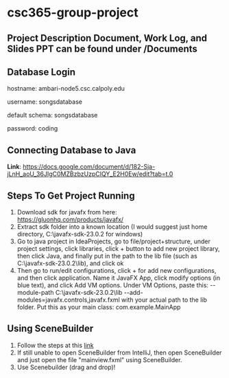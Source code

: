# csc365-group-project

## Project Description Document, Work Log, and Slides PPT can be found under /Documents

## Database Login

hostname: ambari-node5.csc.calpoly.edu

username: songsdatabase

default schema: songsdatabase

password: coding 

## Connecting Database to Java

**Link**: https://docs.google.com/document/d/182-Sja-jLnH_aoU_36JIgC0MZBzbzUzpCIQY_E2H0Ew/edit?tab=t.0

## Steps To Get Project Running

1. Download sdk for javafx from here: https://gluonhq.com/products/javafx/
2. Extract sdk folder into a known location (I would suggest just home directory, C:\javafx-sdk-23.0.2 for windows)
3. Go to java project in IdeaProjects, go to file/project+structure, under project settings, click libraries, click + button to add new project library,
then click Java, and finally put in the path to the lib file (such as C:\javafx-sdk-23.0.2\lib), and click ok
4. Then go to run/edit configurations, click + for add new configurations, and then click application.
Name it JavaFX App, click modify options (in blue text), and click Add VM options.
Under VM Options, paste this: --module-path C:\javafx-sdk-23.0.2\lib --add-modules=javafx.controls,javafx.fxml with your actual path to the lib folder.
Put this as your main class: com.example.MainApp

## Using SceneBuilder
1. Follow the steps at this [link](https://www.jetbrains.com/help/idea/opening-fxml-files-in-javafx-scene-builder.html#open_files_in_scene_builder_app)
2. If still unable to open SceneBuilder from IntelliJ, then open SceneBuilder and just open the file "mainview.fxml" using SceneBuilder.
3. Use Scenebuilder (drag and drop)!
